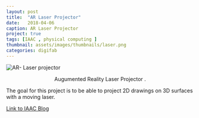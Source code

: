 ```yaml
---
layout: post
title:  "AR Laser Projector"
date:   2018-04-06
caption: AR Laser Projector
project: true
tags: [IAAC , physical computing ]
thumbnail: assets/images/thumbnails/laser.png
categories: digifab
---
```


![AR- Laser projector](/assets/img/laserprojector.jpg)    

<center> Augumented Reality Laser Projector .</center>

The goal for this project is to be able to project 2D drawings on 3D surfaces with a moving laser.

[Link to IAAC Blog](http://www.iaacblog.com/programs/ar-laser-projector/)
